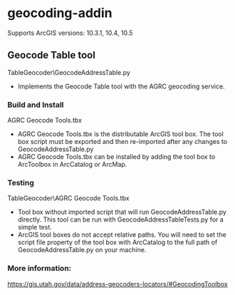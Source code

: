 geocoding-addin
===============
Supports ArcGIS versions: 10.3.1, 10.4, 10.5
## Geocode Table tool
TableGeocoder\GeocodeAddressTable.py
- Implements the Geocode Table tool with the AGRC geocoding service.

### Build and Install
AGRC Geocode Tools.tbx
- AGRC Geocode Tools.tbx is the distributable ArcGIS tool box. The tool box script must be exported and then re-imported after any changes to GeocodeAddressTable.py
- AGRC Geocode Tools.tbx can be installed by adding the tool box to ArcToolbox in ArcCatalog or ArcMap.

### Testing
TableGeocoder\AGRC Geocode Tools.tbx
- Tool box without imported script that will run GeocodeAddressTable.py directly. This tool can be run with GeocodeAddressTableTests.py for a simple test.
- ArcGIS tool boxes do not accept relative paths. You will need to set the script file property of the tool box with ArcCatalog to the full path of GeocodeAddressTable.py on your machine.

### More information:
https://gis.utah.gov/data/address-geocoders-locators/#GeocodingToolbox
